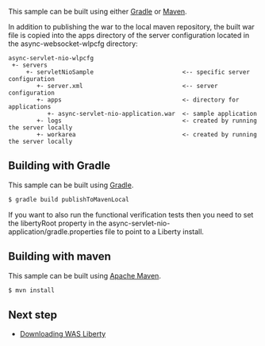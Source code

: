 This sample can be built using either [Gradle](#building-with-gradle) or [Maven](#building-with-maven).

In addition to publishing the war to the local maven repository, the built war file is copied into the apps directory of the server configuration located in the async-websocket-wlpcfg directory:

```text
async-servlet-nio-wlpcfg
 +- servers
     +- servletNioSample                         <-- specific server configuration
        +- server.xml                            <-- server configuration
        +- apps                                  <- directory for applications
           +- async-servlet-nio-application.war  <- sample application
        +- logs                                  <- created by running the server locally
        +- workarea                              <- created by running the server locally
```

## Building with Gradle

This sample can be built using [Gradle](http://gradle.org/).

```bash
$ gradle build publishToMavenLocal
```

If you want to also run the functional verification tests then you need to set the libertyRoot property in the async-servlet-nio-application/gradle.properties file to point to a Liberty install.

## Building with maven

This sample can be built using [Apache Maven](http://maven.apache.org/).

```bash
$ mvn install
```

## Next step

* [Downloading WAS Liberty](/docs/Downloading-WAS-Liberty.md)